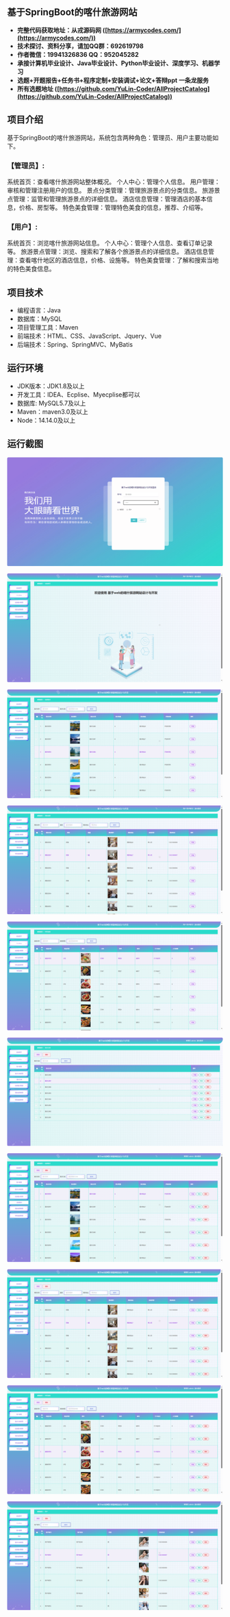 ## 基于SpringBoot的喀什旅游网站

- <b>完整代码获取地址：从戎源码网 ([https://armycodes.com/](https://armycodes.com/))</b>
- <b>技术探讨、资料分享，请加QQ群：692619798</b> 
- <b>作者微信：19941326836  QQ：952045282</b> 
- <b>承接计算机毕业设计、Java毕业设计、Python毕业设计、深度学习、机器学习</b>
- <b>选题+开题报告+任务书+程序定制+安装调试+论文+答辩ppt 一条龙服务</b>
- <b>所有选题地址 ([https://github.com/YuLin-Coder/AllProjectCatalog](https://github.com/YuLin-Coder/AllProjectCatalog)) </b>

## 项目介绍
基于SpringBoot的喀什旅游网站，系统包含两种角色：管理员、用户主要功能如下。

### 【管理员】:
系统首页：查看喀什旅游网站整体概况。
个人中心：管理个人信息。
用户管理：审核和管理注册用户的信息。
景点分类管理：管理旅游景点的分类信息。
旅游景点管理：监管和管理旅游景点的详细信息。
酒店信息管理：管理酒店的基本信息，价格、房型等。
特色美食管理：管理特色美食的信息，推荐、介绍等。

### 【用户】:
系统首页：浏览喀什旅游网站信息。
个人中心：管理个人信息、查看订单记录等。
旅游景点管理：浏览、搜索和了解各个旅游景点的详细信息。
酒店信息管理：查看喀什地区的酒店信息，价格、设施等。
特色美食管理：了解和搜索当地的特色美食信息。

## 项目技术
- 编程语言：Java
- 数据库：MySQL
- 项目管理工具：Maven
- 前端技术：HTML、CSS、JavaScript、Jquery、Vue
- 后端技术：Spring、SpringMVC、MyBatis

## 运行环境
- JDK版本：JDK1.8及以上
- 开发工具：IDEA、Ecplise、Myecplise都可以
- 数据库: MySQL5.7及以上
- Maven：maven3.0及以上
- Node：14.14.0及以上

## 运行截图
![](screenshot/1.png)

![](screenshot/2.png)

![](screenshot/3.png)

![](screenshot/4.png)

![](screenshot/5.png)

![](screenshot/6.png)

![](screenshot/7.png)

![](screenshot/8.png)

![](screenshot/9.png)

![](screenshot/10.png)
